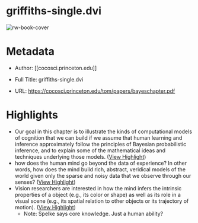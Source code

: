 # griffiths-single.dvi

![rw-book-cover](https://readwise-assets.s3.amazonaws.com/static/images/article4.6bc1851654a0.png)

# Metadata
- Author: [[cocosci.princeton.edu]]
- Full Title: griffiths-single.dvi

- URL: https://cocosci.princeton.edu/tom/papers/bayeschapter.pdf

# Highlights
- Our goal in this chapter is to illustrate the kinds of computational models of cognition that we can build if we assume that human learning and inference approximately follow the principles of Bayesian probabilistic inference, and to explain some of the mathematical ideas and techniques underlying those models. ([View Highlight](https://read.readwise.io/read/01hk7cd82m3z6gxxpa1zr87par))
- how does the human mind go beyond the data of experience? In other words, how does the mind build rich, abstract, veridical models of the world given only the sparse and noisy data that we observe through our senses? ([View Highlight](https://read.readwise.io/read/01hk7cegxjgbe16qsxznvbt8gf))
- Vision researchers are interested in how the mind infers the intrinsic properties of a object (e.g., its color or shape) as well as its role in a visual scene (e.g., its spatial relation to other objects or its trajectory of motion). ([View Highlight](https://read.readwise.io/read/01hk7cgv6s4kp69ykdqj39n5h2))
    - Note: Spelke says core knowledge. Just a human ability?

